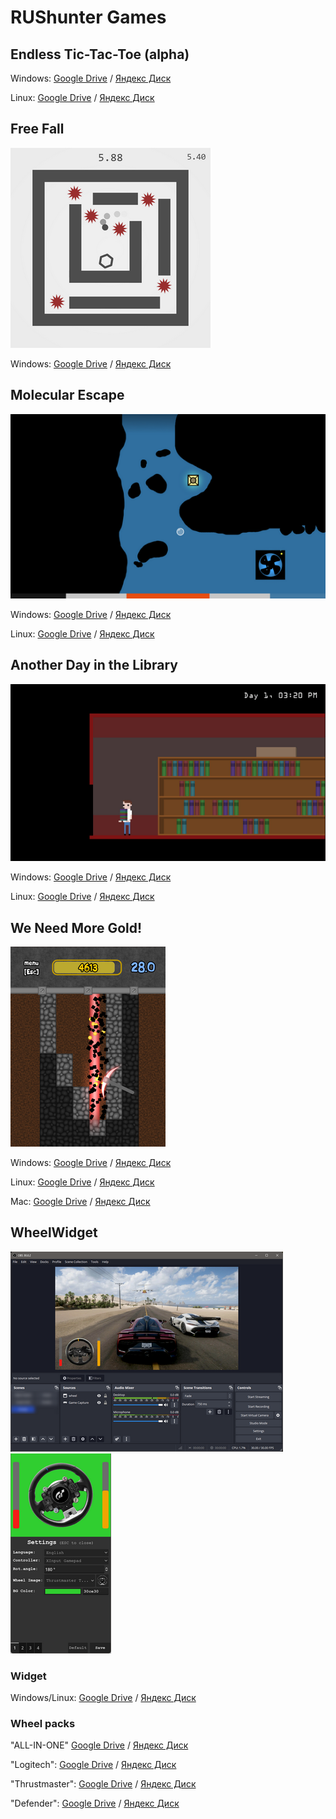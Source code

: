 # RUShunter Games

## Endless Tic-Tac-Toe (alpha)
Windows: [Google Drive](https://drive.google.com/file/d/1Dks-L6wDZZmUCOep6jgkYub2SPG6vqEl/view?usp=drive_link) / [Яндекс Диск](https://disk.yandex.ru/d/RejNghB-zVeiUw)

Linux: [Google Drive](https://drive.google.com/file/d/12QVmWqvHk8CU4khjeGbCD4-wWNexj1aw/view?usp=drive_link) / [Яндекс Диск](https://disk.yandex.ru/d/HgC4GzsERdMGdQ)


## Free Fall
![screenshot](/images/Free_Fall/Screenshot_2.png)

Windows: [Google Drive](https://drive.google.com/file/d/1f-pgcGE0WvGZYvPwKH2V-66moR6lH8i9/view?usp=drive_link) / [Яндекс Диск](https://disk.yandex.ru/d/mEC6DpfC6pRDEg) 


## Molecular Escape
![screenshot](/images/molecular/Screenshot_6.png)

Windows: [Google Drive](https://drive.google.com/file/d/1tBO09PoyjNeFJevk5vSkkpML8UUnZfEw/view?usp=drive_link) / [Яндекс Диск](https://disk.yandex.ru/d/wVasa0CtOcVbjw)

Linux: [Google Drive](https://drive.google.com/file/d/1rPNNaZIGl0LjxLFHjec5Skwg4cFVaIHx/view?usp=drive_link) / [Яндекс Диск](https://disk.yandex.ru/d/8FemMHsKIQ3x1Q)


## Another Day in the Library
![screenshot](/images/adl/Screenshot_3.png)

Windows: [Google Drive](https://drive.google.com/file/d/1p-nNSTZt8eEc47aPhUKdYr9FXJWbjwlA/view?usp=drive_link) / [Яндекс Диск](https://disk.yandex.ru/d/Q3XjJgQq6KJ0zQ)

Linux: [Google Drive](https://drive.google.com/file/d/1lK1kKDqDwr_t51CiqIlrXyoIlwG5iicr/view?usp=drive_link) / [Яндекс Диск](https://disk.yandex.ru/d/7Mzmquf1qLix-g)


## We Need More Gold!
![screenshot](/images/wnmg/Screenshot_11.png)

Windows: [Google Drive](https://drive.google.com/file/d/1W0NbyQUUJXMYTptGr5ICIl1i_6wbvdCc/view?usp=drive_link) / [Яндекс Диск](https://disk.yandex.ru/d/pOEmmbHo2zwg_g)

Linux: [Google Drive](https://drive.google.com/file/d/10VZRxQDYefgutqSG0ie-Ykkk5yZOnWCn/view?usp=drive_link) / [Яндекс Диск](https://disk.yandex.ru/d/IXFuE3ENLUUc8Q)

Mac: [Google Drive](https://drive.google.com/file/d/1LTef8u6bCc65hY8Z2sRGWQ2KcLYl6beS/view?usp=drive_link) / [Яндекс Диск](https://disk.yandex.ru/d/glR6I_DFfFoeYA)


## WheelWidget
![screenshot](/images/WheelWidget/screenshot0.png) ![screenshot](/images/WheelWidget/screenshot1.png)

### Widget
Windows/Linux: [Google Drive](https://drive.google.com/file/d/1br5FsTJ9l5uT_0ZxOP_Lc9hV5TsJgUlO/view?usp=drive_link) / [Яндекс Диск](https://disk.yandex.ru/d/7n3-7hi5RD5tnQ)

### Wheel packs
"ALL-IN-ONE" [Google Drive](https://drive.google.com/file/d/1uuF9YwlJ3SiA0iw5QtIlZuTC14HXTGIr/view?usp=drive_link) / [Яндекс Диск](https://disk.yandex.ru/d/b-ixvNKo0Ezq1w)

"Logitech": [Google Drive](https://drive.google.com/file/d/1q1j1eYEFxygv0CvG4RBm1Ygk0u90yla0/view?usp=drive_link) / [Яндекс Диск](https://disk.yandex.ru/d/yd74C10Lc7r8vg)

"Thrustmaster": [Google Drive](https://drive.google.com/file/d/1CHrJz464UywWIipsChG14lJA8kCuUSOz/view?usp=drive_link) / [Яндекс Диск](https://disk.yandex.ru/d/IFm9pu7WHnPM5w)

"Defender": [Google Drive](https://drive.google.com/file/d/129zq0ECQJQThI6nHjLdZxsnDwgriGwce/view?usp=drive_link) / [Яндекс Диск](https://disk.yandex.ru/d/eicPY_t3T0mZGw)